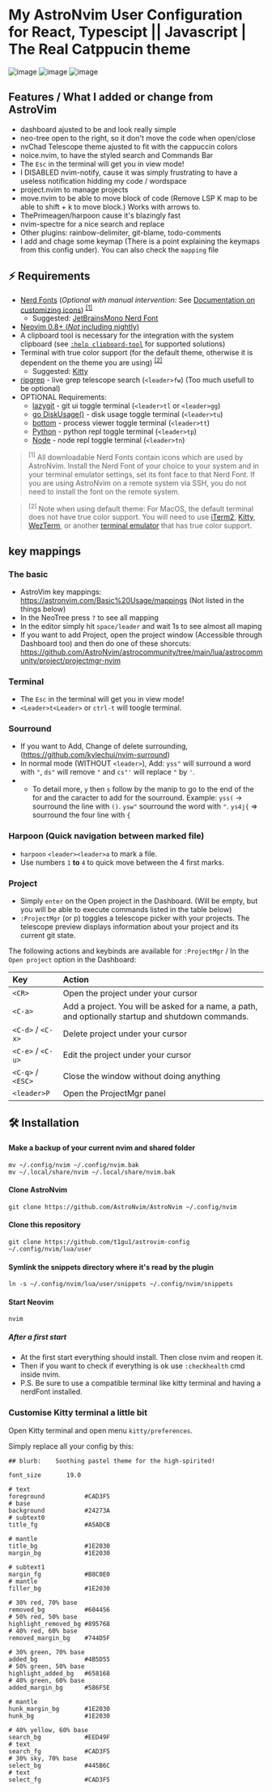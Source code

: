# My AstroNvim User Configuration for React, Typescipt || Javascript | The Real Catppucin theme

![image](https://github.com/t1gu1/astrovim-config/assets/12479055/4ecf7714-2b1f-47ca-9e3f-5a34796a89aa)
![image](https://github.com/t1gu1/astrovim-config/assets/12479055/a4a02c23-1263-4dca-be9d-65439be60a1b)
![image](https://github.com/t1gu1/astrovim-config/assets/12479055/3a09fafe-f43d-4da0-adb8-34a578c71993)

## Features / What I added or change from AstroVim

- dashboard ajusted to be and look really simple
- neo-tree open to the right, so it don't move the code when open/close
- nvChad Telescope theme ajusted to fit with the cappuccin colors
- noice.nvim, to have the styled search and Commands Bar
- The `Esc` in the terminal will get you in view mode!
- I DISABLED nvim-notify, cause it was simply frustrating to have a useless notification hidding my code / wordspace
- project.nvim to manage projects
- move.nvim to be able to move block of code (Remove LSP K map to be able to shift + k to move block.) Works with arrows to.
- ThePrimeagen/harpoon cause it's blazingly fast
- nvim-spectre for a nice search and replace
- Other plugins: rainbow-delimiter, git-blame, todo-comments
- I add and chage some keymap (There is a point explaining the keymaps from this config under). You can also check the `mapping` file

## ⚡ Requirements

- [Nerd Fonts](https://www.nerdfonts.com/font-downloads) (_Optional with manual intervention:_ See [Documentation on customizing icons](https://astronvim.com/Recipes/icons)) <sup>[[1]](#1)</sup>
  - Suggested: [JetBrainsMono Nerd Font](https://github.com/ryanoasis/nerd-fonts/releases/download/v3.0.2/JetBrainsMono.zip)
- [Neovim 0.8+ (_Not_ including nightly)](https://github.com/neovim/neovim/releases/tag/stable)
- A clipboard tool is necessary for the integration with the system clipboard (see [`:help clipboard-tool`](https://neovim.io/doc/user/provider.html#clipboard-tool) for supported solutions)
- Terminal with true color support (for the default theme, otherwise it is dependent on the theme you are using) <sup>[[2]](#2)</sup>
  - Suggested: [Kitty](https://sw.kovidgoyal.net/kitty/binary/)
- [ripgrep](https://github.com/BurntSushi/ripgrep) - live grep telescope search (`<leader>fw`) (Too much usefull to be optional)
- OPTIONAL Requirements:
  - [lazygit](https://github.com/jesseduffield/lazygit) - git ui toggle terminal (`<leader>tl` or `<leader>gg`)
  - [go DiskUsage()](https://github.com/dundee/gdu) - disk usage toggle terminal (`<leader>tu`)
  - [bottom](https://github.com/ClementTsang/bottom) - process viewer toggle terminal (`<leader>tt`)
  - [Python](https://www.python.org/) - python repl toggle terminal (`<leader>tp`)
  - [Node](https://nodejs.org/en/) - node repl toggle terminal (`<leader>tn`)

> <sup id="1">[1]</sup> All downloadable Nerd Fonts contain icons which are used by AstroNvim. Install the Nerd Font of your choice to your system and in your terminal emulator settings, set its font face to that Nerd Font. If you are using AstroNvim on a remote system via SSH, you do not need to install the font on the remote system.

> <sup id="2">[2]</sup> Note when using default theme: For MacOS, the default terminal does not have true color support. You will need to use [iTerm2](https://iterm2.com/), [Kitty](https://sw.kovidgoyal.net/kitty/), [WezTerm](https://wezfurlong.org/wezterm/), or another [terminal emulator](https://gist.github.com/XVilka/8346728#terminal-emulators) that has true color support.

## key mappings

### The basic

- AstroVim key mappings: <https://astronvim.com/Basic%20Usage/mappings> (Not listed in the things below)
- In the NeoTree press `?` to see all mapping
- In the editor simply hit `space/leader` and wait 1s to see almost all maping
- If you want to add Project, open the project window (Accessible through Dashboard too) and then do one of these shorcuts: <https://github.com/AstroNvim/astrocommunity/tree/main/lua/astrocommunity/project/projectmgr-nvim>

### Terminal
- The `Esc` in the terminal will get you in view mode!
- `<Leader>t<Leader>` or `ctrl-t` will toogle terminal. 

### Sourround
- If you want to Add, Change of delete surrounding, (<https://github.com/kylechui/nvim-surround>)
- In normal mode (WITHOUT `<leader>`), Add: `yss"` will surround a word with `"`, `ds"` will remove `"` and `cs"'` will replace `"` by `'`.
- - To detail more, `y` then `s` follow by the manip to go to the end of the for and the caracter to add for the sourround. Example: `yss(` -> sourround the line with `()`. `ysw"` sourround the word with `"`. `ys4j{` => sourround the four line with `{`

### Harpoon (Quick navigation between marked file)
- `harpoon` `<leader><leader>a` to mark a file. 
- Use numbers `1` **to** `4` to quick move between the 4 first marks.
  
### Project
- Simply `enter` on the Open project in the Dashboard. (Will be empty,  but you will be able to execute commands listed in the table below)
- `:ProjectMgr` (or <leader>p) toggles a telescope picker with your projects. The telescope preview displays information about your project and its current git state.

The following actions and keybinds are available for `:ProjectMgr` / In the `Open project` option in the Dashboard:

| Key               | Action                                                                                             |
| :---------------- | :------------------------------------------------------------------------------------------------- |
| `<CR>`            | Open the project under your cursor                                                                 |
| `<C-a>`           | Add a project. You will be asked for a name, a path, and optionally startup and shutdown commands. |
| `<C-d>` / `<C-x>` | Delete project under your cursor                                                                   |
| `<C-e>` / `<C-u>` | Edit the project under your cursor                                                                 |
| `<C-q>` / `<ESC>` | Close the window without doing anything                                                            |
| `<leader>P`       | Open the ProjectMgr panel                                                                          |

## 🛠️ Installation

#### Make a backup of your current nvim and shared folder

```shell
mv ~/.config/nvim ~/.config/nvim.bak
mv ~/.local/share/nvim ~/.local/share/nvim.bak
```

#### Clone AstroNvim

```shell
git clone https://github.com/AstroNvim/AstroNvim ~/.config/nvim
```

#### Clone this repository

```shell
git clone https://github.com/t1gu1/astrovim-config ~/.config/nvim/lua/user
```

#### Symlink the snippets directory where it's read by the plugin

```shell
ln -s ~/.config/nvim/lua/user/snippets ~/.config/nvim/snippets
```

#### Start Neovim

```shell
nvim
```

##### After a first start

- At the first start everything should install. Then close nvim and reopen it.
- Then if you want to check if everything is ok use `:checkhealth` cmd inside nvim.
- P.S. Be sure to use a compatible terminal like kitty terminal and having a nerdFont installed.

### Customise Kitty terminal a little bit

Open Kitty terminal and open menu `kitty/preferences`.

Simply replace all your config by this:

```shell
## blurb:    Soothing pastel theme for the high-spirited!

font_size       19.0

# text
foreground           #CAD3F5
# base
background           #24273A
# subtext0
title_fg             #A5ADCB

# mantle
title_bg             #1E2030
margin_bg            #1E2030

# subtext1
margin_fg            #B8C0E0
# mantle
filler_bg            #1E2030

# 30% red, 70% base
removed_bg           #604456
# 50% red, 50% base
highlight_removed_bg #895768
# 40% red, 60% base
removed_margin_bg    #744D5F

# 30% green, 70% base
added_bg             #4B5D55
# 50% green, 50% base
highlight_added_bg   #658168
# 40% green, 60% base
added_margin_bg      #586F5E

# mantle
hunk_margin_bg       #1E2030
hunk_bg              #1E2030

# 40% yellow, 60% base
search_bg            #EED49F
# text
search_fg            #CAD3F5
# 30% sky, 70% base
select_bg            #445B6C
# text
select_fg            #CAD3F5
```
